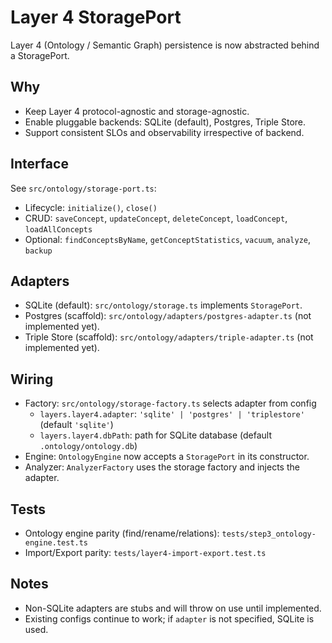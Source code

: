 # Layer 4 StoragePort

Layer 4 (Ontology / Semantic Graph) persistence is now abstracted behind a StoragePort.

## Why
- Keep Layer 4 protocol-agnostic and storage-agnostic.
- Enable pluggable backends: SQLite (default), Postgres, Triple Store.
- Support consistent SLOs and observability irrespective of backend.

## Interface
See `src/ontology/storage-port.ts`:
- Lifecycle: `initialize()`, `close()`
- CRUD: `saveConcept`, `updateConcept`, `deleteConcept`, `loadConcept`, `loadAllConcepts`
- Optional: `findConceptsByName`, `getConceptStatistics`, `vacuum`, `analyze`, `backup`

## Adapters
- SQLite (default): `src/ontology/storage.ts` implements `StoragePort`.
- Postgres (scaffold): `src/ontology/adapters/postgres-adapter.ts` (not implemented yet).
- Triple Store (scaffold): `src/ontology/adapters/triple-adapter.ts` (not implemented yet).

## Wiring
- Factory: `src/ontology/storage-factory.ts` selects adapter from config
  - `layers.layer4.adapter`: `'sqlite' | 'postgres' | 'triplestore'` (default `'sqlite'`)
  - `layers.layer4.dbPath`: path for SQLite database (default `.ontology/ontology.db`)
- Engine: `OntologyEngine` now accepts a `StoragePort` in its constructor.
- Analyzer: `AnalyzerFactory` uses the storage factory and injects the adapter.

## Tests
- Ontology engine parity (find/rename/relations): `tests/step3_ontology-engine.test.ts`
- Import/Export parity: `tests/layer4-import-export.test.ts`

## Notes
- Non-SQLite adapters are stubs and will throw on use until implemented.
- Existing configs continue to work; if `adapter` is not specified, SQLite is used.

